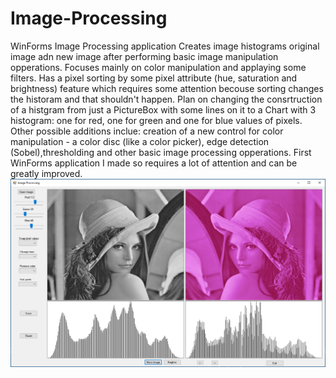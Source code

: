 # Image-Processing
WinForms Image Processing application
Creates image histograms original image adn new image after performing basic image manipulation opperations. Focuses mainly on
color manipulation and applaying some filters. Has a pixel sorting by some pixel attribute (hue, saturation and brightness) feature 
which requires some attention becouse sorting changes the historam and that shouldn't happen. Plan on changing the consrtruction of
a histgram from just a PictureBox with some lines on it to a Chart with 3 histogram: one for red, one for green and one for blue
values of pixels. Other possible additions inclue: creation of a new control for color manipulation - a color disc (like a color 
picker), edge detection (Sobel),thresholding and other basic image processing opperations. First WinForms application I made so 
requires a lot of attention and can be greatly improved.
![](/ScreenShots/Lena_pinkish.png?raw=true "Lena_grey yto Lena_pinkish")
